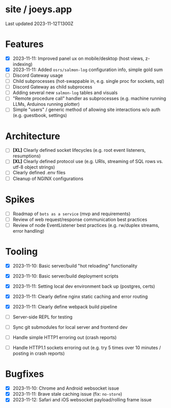 # site / joeys.app
Last updated 2023-11-12T1300Z

# Features
- [x] 2023-11-11: Improved panel ux on mobile/desktop (host views, z-indexing)
- [x] 2023-11-11: Added `osrs/salmon-log` configuration info, simple gold sum
- [ ] Discord Gateway usage
- [ ] Child subprocesses (hot-swappable in, e.g. single proc for sockets, sql)
- [ ] Discord Gateway as child subprocess
- [ ] Adding several new `salmon-log` tables and visuals
- [ ] "Remote procedure call" handler as subprocesses (e.g. machine running LLMs, Arduinos running plotter)
- [ ] Simple "users" / generic method of allowing site interactions w/o auth (e.g. guestbook, settings)

# Architecture
- [ ] **[XL]** Clearly defined socket lifecycles (e.g. root event listeners, resumptions)
- [ ] **[XL]** Clearly defined protocol use (e.g. URIs, streaming of SQL rows vs. utf-8 object strings)
- [ ] Clearly defined .env files
- [ ] Cleanup of NGINX configurations

# Spikes
- [ ] Roadmap of `bots as a service` (mvp and requirements)
- [ ] Review of web request/response communication best practices
- [ ] Review of node EventListener best practices (e.g. rw/duplex streams, error handling)

# Tooling
- [x] 2023-11-10: Basic server/build "hot reloading" functionality
- [x] 2023-11-10: Basic server/build deployment scripts
- [x] 2023-11-11: Setting local dev environment back up (postgres, certs)
- [x] 2023-11-11: Clearly define nginx static caching and error routing
- [x] 2023-11-11: Clearly define webpack build pipeline
- [ ] Server-side REPL for testing
- [ ] Sync git submodules for local server and frontend dev
- [ ] Handle simple HTTP1 erroring out (crash reports)
- [ ] Handle HTTP1.1 sockets erroring out (e.g. try 5 times over 10 minutes / posting in crash reports)


# Bugfixes
- [x] 2023-11-10: Chrome and Android websocket issue
- [x] 2023-11-11: Brave stale caching issue (fix: `no-store`)
- [x] 2023-11-12: Safari and iOS websocket payload/rolling frame issue
